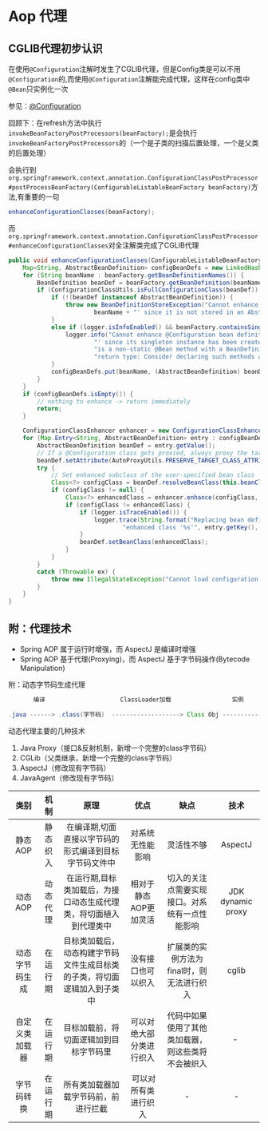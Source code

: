 # Aop 代理

## CGLIB代理初步认识

在使用`@Configuration`注解时发生了CGLIB代理，但是Config类是可以不用`@Configuration`的,而使用`@Configuration`注解能完成代理，这样在config类中`@Bean`只实例化一次

参见：[@Configuration](./configuration.md)

回顾下：在refresh方法中执行`invokeBeanFactoryPostProcessors(beanFactory);`是会执行`invokeBeanFactoryPostProcessors`的（一个是子类的扫描后置处理，一个是父类的后置处理）

会执行到`org.springframework.context.annotation.ConfigurationClassPostProcessor#postProcessBeanFactory(ConfigurableListableBeanFactory beanFactory)`方法,有重要的一句

```java
enhanceConfigurationClasses(beanFactory);
```

而`org.springframework.context.annotation.ConfigurationClassPostProcessor#enhanceConfigurationClasses`对全注解类完成了CGLIB代理

```java
public void enhanceConfigurationClasses(ConfigurableListableBeanFactory beanFactory) {
    Map<String, AbstractBeanDefinition> configBeanDefs = new LinkedHashMap<>();
    for (String beanName : beanFactory.getBeanDefinitionNames()) {
        BeanDefinition beanDef = beanFactory.getBeanDefinition(beanName);
        if (ConfigurationClassUtils.isFullConfigurationClass(beanDef)) {
            if (!(beanDef instanceof AbstractBeanDefinition)) {
                throw new BeanDefinitionStoreException("Cannot enhance @Configuration bean definition '" +
                        beanName + "' since it is not stored in an AbstractBeanDefinition subclass");
            }
            else if (logger.isInfoEnabled() && beanFactory.containsSingleton(beanName)) {
                logger.info("Cannot enhance @Configuration bean definition '" + beanName +
                        "' since its singleton instance has been created too early. The typical cause " +
                        "is a non-static @Bean method with a BeanDefinitionRegistryPostProcessor " +
                        "return type: Consider declaring such methods as 'static'.");
            }
            configBeanDefs.put(beanName, (AbstractBeanDefinition) beanDef);
        }
    }
    if (configBeanDefs.isEmpty()) {
        // nothing to enhance -> return immediately
        return;
    }

    ConfigurationClassEnhancer enhancer = new ConfigurationClassEnhancer();
    for (Map.Entry<String, AbstractBeanDefinition> entry : configBeanDefs.entrySet()) {
        AbstractBeanDefinition beanDef = entry.getValue();
        // If a @Configuration class gets proxied, always proxy the target class
        beanDef.setAttribute(AutoProxyUtils.PRESERVE_TARGET_CLASS_ATTRIBUTE, Boolean.TRUE);
        try {
            // Set enhanced subclass of the user-specified bean class
            Class<?> configClass = beanDef.resolveBeanClass(this.beanClassLoader);
            if (configClass != null) {
                Class<?> enhancedClass = enhancer.enhance(configClass, this.beanClassLoader);
                if (configClass != enhancedClass) {
                    if (logger.isTraceEnabled()) {
                        logger.trace(String.format("Replacing bean definition '%s' existing class '%s' with " +
                                "enhanced class '%s'", entry.getKey(), configClass.getName(), enhancedClass.getName()));
                    }
                    beanDef.setBeanClass(enhancedClass);
                }
            }
        }
        catch (Throwable ex) {
            throw new IllegalStateException("Cannot load configuration class: " + beanDef.getBeanClassName(), ex);
        }
    }
}
```

## 附：代理技术

* Spring AOP 属于运行时增强，而 AspectJ 是编译时增强
* Spring AOP 基于代理(Proxying)，而 AspectJ 基于字节码操作(Bytecode Manipulation)

附：动态字节码生成代理

```java
       编译                     ClassLoader加载                 实例
        
.java ------> .class(字节码)  -------------------> Class Obj ------------> Class Instance
```

动态代理主要的几种技术
1. Java Proxy（接口&反射机制，新增一个完整的class字节码）
2. CGLib（父类继承，新增一个完整的class字节码）
3. AspectJ（修改现有字节码）
4. JavaAgent（修改现有字节码）

|类别 | 机制 | 原理 | 优点| 缺点| 技术|
|:----:|:----:|:----:|:----:|:----:|:----:|
|静态AOP|静态织入|在编译期,切面直接以字节码的形式编译到目标字节码文件中 | 对系统无性能影响 | 灵活性不够 |AspectJ|
|动态AOP |动态代理 |在运行期,目标类加载后，为接口动态生成代理类，将切面植入到代理类中 |相对于静态AOP更加灵活 | 切入的关注点需要实现接口。对系统有一点性能影响 |JDK dynamic proxy|
|动态字节码生成 | 在运行期 | 目标类加载后，动态构建字节码文件生成目标类的子类，将切面逻辑加入到子类中 | 没有接口也可以织入 |扩展类的实例方法为final时，则无法进行织入 | cglib |
|自定义类加载器 | 在运行期 | 目标加载前，将切面逻辑加到目标字节码里 | 可以对绝大部分类进行织入 | 代码中如果使用了其他类加载器，则这些类将不会被织入 | - |
| 字节码转换 | 在运行期| 所有类加载器加载字节码前，前进行拦截 | 可以对所有类进行织入 | - | - |
